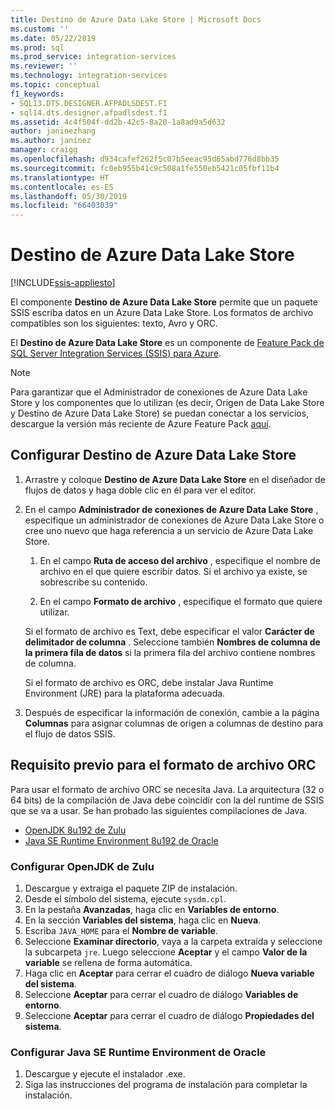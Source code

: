 ```yaml
---
title: Destino de Azure Data Lake Store | Microsoft Docs
ms.custom: ''
ms.date: 05/22/2019
ms.prod: sql
ms.prod_service: integration-services
ms.reviewer: ''
ms.technology: integration-services
ms.topic: conceptual
f1_keywords:
- SQL13.DTS.DESIGNER.AFPADLSDEST.F1
- sql14.dts.designer.afpadlsdest.f1
ms.assetid: 4c4f504f-dd2b-42c5-8a20-1a8ad9a5d632
author: janinezhang
ms.author: janinez
manager: craigg
ms.openlocfilehash: d934cafef262f5c07b5eeac95d65abd776d8bb35
ms.sourcegitcommit: fc0eb955b41c9c508a1fe550eb5421c05fbf11b4
ms.translationtype: HT
ms.contentlocale: es-ES
ms.lasthandoff: 05/30/2019
ms.locfileid: "66403039"
---
```

# <a name="azure-data-lake-store-destination"></a>Destino de Azure Data Lake Store

[!INCLUDE[ssis-appliesto](../../includes/ssis-appliesto-ssvrpluslinux-asdb-asdw-xxx.md)]


  El componente **Destino de Azure Data Lake Store** permite que un paquete SSIS escriba datos en un Azure Data Lake Store. Los formatos de archivo compatibles son los siguientes: texto, Avro y ORC. 
  
 El **Destino de Azure Data Lake Store** es un componente de [Feature Pack de SQL Server Integration Services (SSIS) para Azure](../../integration-services/azure-feature-pack-for-integration-services-ssis.md).
 
> [!NOTE]
> Para garantizar que el Administrador de conexiones de Azure Data Lake Store y los componentes que lo utilizan (es decir, Origen de Data Lake Store y Destino de Azure Data Lake Store) se puedan conectar a los servicios, descargue la versión más reciente de Azure Feature Pack [aquí](https://www.microsoft.com/download/details.aspx?id=49492). 

## <a name="configure-the-azure-data-lake-store-destination"></a>Configurar Destino de Azure Data Lake Store  
1. Arrastre y coloque **Destino de Azure Data Lake Store** en el diseñador de flujos de datos y haga doble clic en él para ver el editor.  

2.  En el campo **Administrador de conexiones de Azure Data Lake Store** , especifique un administrador de conexiones de Azure Data Lake Store o cree uno nuevo que haga referencia a un servicio de Azure Data Lake Store.  
  
    1.  En el campo **Ruta de acceso del archivo** , especifique el nombre de archivo en el que quiere escribir datos. Si el archivo ya existe, se sobrescribe su contenido.  
  
    2.  En el campo **Formato de archivo** , especifique el formato que quiere utilizar.  
  
       Si el formato de archivo es Text, debe especificar el valor **Carácter de delimitador de columna** . Seleccione también **Nombres de columna de la primera fila de datos** si la primera fila del archivo contiene nombres de columna.  

       Si el formato de archivo es ORC, debe instalar Java Runtime Environment (JRE) para la plataforma adecuada.
  
3.  Después de especificar la información de conexión, cambie a la página **Columnas** para asignar columnas de origen a columnas de destino para el flujo de datos SSIS.  

## <a name="prerequisite-for-orc-file-format"></a>Requisito previo para el formato de archivo ORC
Para usar el formato de archivo ORC se necesita Java.
La arquitectura (32 o 64 bits) de la compilación de Java debe coincidir con la del runtime de SSIS que se va a usar.
Se han probado las siguientes compilaciones de Java.

- [OpenJDK 8u192 de Zulu](https://www.azul.com/downloads/zulu/zulu-windows/)
- [Java SE Runtime Environment 8u192 de Oracle](https://www.oracle.com/technetwork/java/javase/downloads/java-archive-javase8-2177648.html)

### <a name="set-up-zulus-openjdk"></a>Configurar OpenJDK de Zulu
1. Descargue y extraiga el paquete ZIP de instalación.
2. Desde el símbolo del sistema, ejecute `sysdm.cpl`.
3. En la pestaña **Avanzadas**, haga clic en **Variables de entorno**.
4. En la sección **Variables del sistema**, haga clic en **Nueva**.
5. Escriba `JAVA_HOME` para el **Nombre de variable**.
6. Seleccione **Examinar directorio**, vaya a la carpeta extraída y seleccione la subcarpeta `jre`.
   Luego seleccione **Aceptar** y el campo **Valor de la variable** se rellena de forma automática.
7. Haga clic en **Aceptar** para cerrar el cuadro de diálogo **Nueva variable del sistema**.
8. Seleccione **Aceptar** para cerrar el cuadro de diálogo **Variables de entorno**.
9. Seleccione **Aceptar** para cerrar el cuadro de diálogo **Propiedades del sistema**.

### <a name="set-up-oracles-java-se-runtime-environment"></a>Configurar Java SE Runtime Environment de Oracle
1. Descargue y ejecute el instalador .exe.
2. Siga las instrucciones del programa de instalación para completar la instalación.